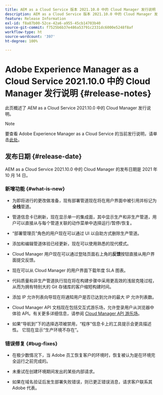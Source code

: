 ```yaml
---
title: AEM as a Cloud Service 版本 2021.10.0 中的 Cloud Manager 发行说明
description: AEM as a Cloud Service 版本 2021.10.0 中的 Cloud Manager 发行说明
feature: Release Information
exl-id: f8a87b00-52ce-42a6-a955-45cb14703b40
source-git-commit: f7525b6b37e486a53791c2331dc6000e5248f8af
workflow-type: ht
source-wordcount: '397'
ht-degree: 100%

---
```


# Adobe Experience Manager as a Cloud Service 2021.10.0 中的 Cloud Manager 发行说明 {#release-notes}

此页概述了 AEM as a Cloud Service 2021.10.0 中的 Cloud Manager 发行说明。

>[!NOTE]
>要查看 Adobe Experience Manager as a Cloud Service 的当前发行说明，请单击[此处](https://experienceleague.adobe.com/docs/experience-manager-cloud-service/release-notes/aem-cloud-changes.html?lang=zh-Hans)。

## 发布日期 {#release-date}

AEM as a Cloud Service 2021.10.0 中的 Cloud Manager 的发布日期是 2021 年 10 月 14 日。


### 新增功能 {#what-is-new}

* 为即将进行的更改做准备，现有部署管道现在将在用户界面中被引用并标记为&#x200B;**全栈**&#x200B;管道。

* 管道信息卡已刷新，现在显示单一的集成面，其中显示生产和非生产管道，用户可以直接从与每个管道关联的动作菜单中选择运行/暂停/恢复。

* “部署管理员”角色的用户现在可以通过 UI 以自助方式删除生产管道。

* 添加和编辑管道体验已经更新，现在可以使用熟悉的现代模式。

* Cloud Manager 用户现在可以通过登陆页面右上角的&#x200B;**反馈**&#x200B;按钮直接从用户界面提交反馈。

* 现在可以从 Cloud Manager 的用户界面下载年度 SLA 图表。

* 代码质量和非生产管道执行现在将在构建步骤中采用更高效的浅层克隆过程，从而为拥有特别大的 Git 存储库的客户缩短构建时间。

* 添加 IP 允许列表向导现在将通知用户是否已达到允许的最大 IP 允许列表数。

* Cloud Manager API 文档现在包括交互式游乐场，允许登录用户从浏览器中体验 API。有关更多详细信息，请参阅 [Cloud Manager API 游乐场](https://www.adobe.io/experience-cloud/cloud-manager/reference/playground/)。

* 如果“导航到”下的选择选项被禁用，“程序”信息卡上的工具提示会更具描述性。 它现在显示“生产环境不存在”。

### 错误修复 {#bug-fixes}

* 在极少数情况下，当 Adobe 员工恢复客户的环境时，恢复被认为是在环境完全运行之前完成的。

* 未重试在创建环境期间发出的某些内部请求。

* 如果在域名验证后发生部署失败错误，则已更正错误消息，请求客户联系其 Adobe 代表。
